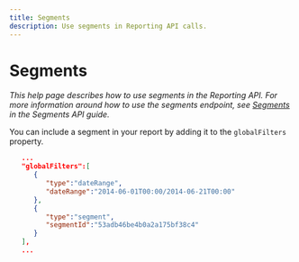 ```yaml
---
title: Segments
description: Use segments in Reporting API calls.
---
```


# Segments

*This help page describes how to use segments in the Reporting API. For more information around how to use the segments endpoint, see [Segments](../segments/index.md) in the Segments API guide.*

You can include a segment in your report by adding it to the `globalFilters` property.

```json
   ...
   "globalFilters":[
      {
         "type":"dateRange",
         "dateRange":"2014-06-01T00:00/2014-06-21T00:00"
      },
      {
         "type":"segment",
         "segmentId":"53adb46be4b0a2a175bf38c4"
      }
   ],
   ...
```
